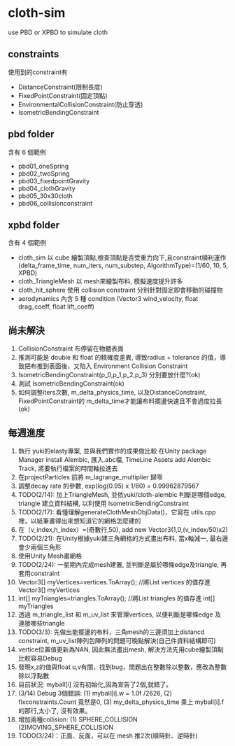 # cloth-sim
use PBD or XPBD to simulate cloth

## constraints
使用到的constraint有
* DistanceConstraint(限制長度)
* FixedPointConstraint(固定頂點)
* EnvironmentalCollisionConstraint(防止穿透)
* IsometricBendingConstraint
## pbd folder
含有 6 個範例
* pbd01_oneSpring
* pbd02_twoSpring
* pbd03_fixedpointGravity
* pbd04_clothGravity
* pbd05_30x30cloth
* pbd06_collisionconstraint

## xpbd folder
含有 4 個範例
* cloth_sim
以 cube 繪製頂點,檢查頂點是否受重力向下,且constraint順利運作 (delta_frame_time, num_iters, num_substep, AlgorithmType)=(1/60, 10, 5, XPBD)
* cloth_TriangleMesh
以 mesh來繪製布料, 模擬速度提升許多
* cloth_hit_sphere
使用 collision constraint 分別針對固定即會移動的碰撞物
* aerodynamics
內含 5 種 condition (Vector3 wind_velocity, float drag_coeff, float lift_coeff) 
## 尚未解決
1. CollisionConstraint 布停留在物體表面
1. 推測可能是 double 和 float 的精確度差異, 導致radius + tolerance 的值，導致把布推到表面後，又陷入 Environment Collision Constraint
2. IsometricBendingConstraint(p_0,p_1,p_2,p_3) 分別要放什麼?(ok)
3. 測試 IsometricBendingConstraint(ok)
4. 如何調整iters次數, m_delta_physics_time, 以及DistanceConstraint, FixedPointConstraint的 m_delta_time才能讓布料擺盪快速且不會過度拉長(ok)

## 每週進度
1. 執行 yuki的elasty專案, 並與我們實作的成果做比較
在Unity package Manager install Alembic, 匯入.abc檔, TimeLine Assets add Alembic Track, 將要執行檔案的時間軸拉進去
2. 在projectParticles 前將 m_lagrange_multiplier 歸零
3. 調整decay rate 的參數, exp(log(0.95) x 1/60) = 0.99962879567
4. TODO(2/14): 加上TriangleMesh, 並依yuki/cloth-alembic 判斷是哪個edge, triangle 建立資料結構, 以利使用 IsometricBendingConstraint
5. TODO(2/17): 看懂理解generateClothMeshObjData()，它寫在 utils.cpp 裡，以紙筆畫得出來想知道它的網格怎麼建的
6. 在（v_index,h_index）=(奇數行,50), add new Vector3(1,0,(v_index/50)x2)
7. TODO(2/21): 在Unity根據yuki建三角網格的方式畫出布料, 當x軸減一, 最右邊會少兩個三角形
8. 使用Unity Mesh畫網格
9. TODO(2/24): 一星期內完成mesh建置, 並判斷是屬於哪條edge及triangle, 再套用constraint
10. Vector3[] myVertices=vertices.ToArray(); //將List<Vector3> vertices 的值存進 Vector3[] myVertices
11. int[] myTriangles=triangles.ToArray(); //將List<int> triangles 的值存進 int[] myTriangles
12. 透過 m_triangle_list 和 m_uv_list 來管理vertices, 以便判斷是哪條edge 及 連接哪些triangle
13. TODO(3/3): 先做出能擺盪的布料，三角mesh的三邊須加上distancd constraint, m_uv_list陣列包陣列的問題可晚點解決(自己件資料結構即可) 
14. vertice位置值更新為NAN, 因此無法畫出mesh, 解決方法先用cube繪製頂點比較容易Debug
15. 發現x,z的值與float u,v有關，找到bug，問題出在整數除以整數，應改為整數除以浮點數
16. 目前狀況: myball[i] 沒有初始化,因為宣告了2個,就錯了。
17. (3/14) Debug 3個錯誤: (1) myball[i].w = 1.0f /2626, (2) fixconstraints.Count 竟然是0, (3) my_delta_physics_time 乘上 myball[i].f 的那行,太小了, 沒有效果。
18. 增加兩種collision: (1) SPHERE_COLLISION (2)MOVING_SPHERE_COLLISION 
19. TODO(3/24)：正面、反面，可以在 mesh 推2次(順時針、逆時針)
